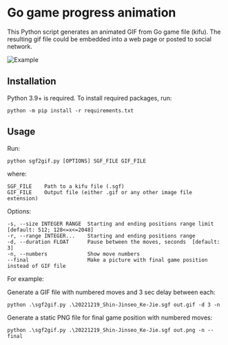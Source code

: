# Go game progress animation

This Python script generates an animated GIF from Go game file (kifu).
The resulting gif file could be embedded into a web page or posted to social network.

![Example](out.gif "Example")

## Installation

Python 3.9+ is required. To install required packages, run:

    python -m pip install -r requirements.txt

## Usage

Run:

    python sgf2gif.py [OPTIONS] SGF_FILE GIF_FILE

where:

    SGF_FILE    Path to a kifu file (.sgf)
    GIF_FILE    Output file (either .gif or any other image file extension)

Options:

    -s, --size INTEGER RANGE  Starting and ending positions range limit [default: 512; 128<=x<=2048]
    -r, --range INTEGER...    Starting and ending positions range
    -d, --duration FLOAT      Pause between the moves, seconds  [default: 3]
    -n, --numbers             Show move numbers
    --final                   Make a picture with final game position instead of GIF file

For example:

Generate a GIF file with numbered moves and 3 sec delay between each:

    python .\sgf2gif.py .\20221219_Shin-Jinseo_Ke-Jie.sgf out.gif -d 3 -n

Generate a static PNG file for final game position with numbered moves:

    python .\sgf2gif.py .\20221219_Shin-Jinseo_Ke-Jie.sgf out.png -n --final
